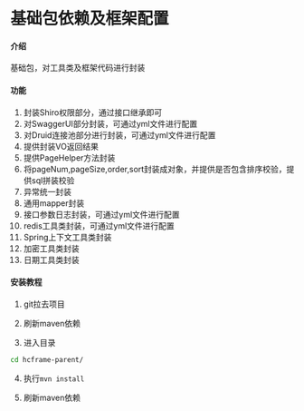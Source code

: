# 基础包依赖及框架配置

#### 介绍
基础包，对工具类及框架代码进行封装

#### 功能
1. 封装Shiro权限部分，通过接口继承即可
2. 对SwaggerUI部分封装，可通过yml文件进行配置
3. 对Druid连接池部分进行封装，可通过yml文件进行配置
4. 提供封装VO返回结果
5. 提供PageHelper方法封装
6. 将pageNum,pageSize,order,sort封装成对象，并提供是否包含排序校验，提供sql拼装校验
7. 异常统一封装
8. 通用mapper封装
9. 接口参数日志封装，可通过yml文件进行配置
10. redis工具类封装，可通过yml文件进行配置
11. Spring上下文工具类封装
12. 加密工具类封装
13. 日期工具类封装


#### 安装教程

1.  git拉去项目
 
2. 刷新maven依赖

3. 进入目录
```bash 
cd hcframe-parent/ 
```   

4. 执行``mvn install``

5. 刷新maven依赖
